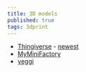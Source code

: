 ```yaml
---
title: 3D models
published: true
tags: 3dprint
---
```

- [Thingiverse](https://www.thingiverse.com/yd007/likes) - [newest](https://www.thingiverse.com/newest)
- [MyMiniFactory](https://www.myminifactory.com/my-library#panel2-6)
- [yeggi](http://www.yeggi.com/)


